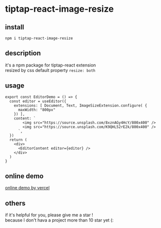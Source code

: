 # tiptap-react-image-resize

## install
```
npm i tiptap-react-image-resize
```

## description

it's a npm package for tiptap-react extension  
resized by css default property `resize: both`  

## usage

```tsx
export const EditorDemo = () => {
  const editor = useEditor({
    extensions: [ Document, Text, ImageSizeExtension.configure( {
      maxWidth: "800px"
    }) ],
    content: `
        <img src="https://source.unsplash.com/8xznAGy4HcY/800x400" />
        <img src="https://source.unsplash.com/K9QHL52rE2k/800x400" />
      `,
  })
  return (
    <div>
      <EditorContent editor={editor} />
    </div>
  )
}
```

## online demo

[online demo by vercel](https://tiptap-react-image-resize-fzzs.vercel.app/?path=/story/example-editordemo--demo)


## others 
if it's helpful for you, please give me a star !   
because I don't hava a project more than 10 star yet (:  
